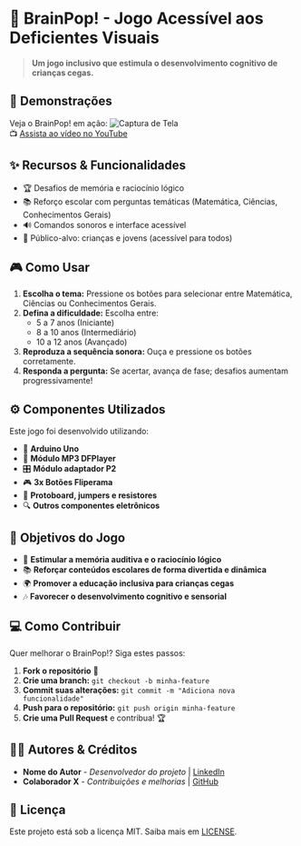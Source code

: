 # 🧠 BrainPop! - Jogo Acessível aos Deficientes Visuais

> **Um jogo inclusivo que estimula o desenvolvimento cognitivo de crianças cegas.**

## 🎥 Demonstrações

Veja o BrainPop! em ação:
![Captura de Tela](https://via.placeholder.com/800x400)  
📺 [Assista ao vídeo no YouTube](https://youtube.com/)

## ✨ Recursos & Funcionalidades

- 🏆 Desafios de memória e raciocínio lógico
- 📚 Reforço escolar com perguntas temáticas (Matemática, Ciências, Conhecimentos Gerais)
- 🔊 Comandos sonoros e interface acessível
- 👦 Público-alvo: crianças e jovens (acessível para todos)

## 🎮 Como Usar

1. **Escolha o tema:** Pressione os botões para selecionar entre Matemática, Ciências ou Conhecimentos Gerais.
2. **Defina a dificuldade:** Escolha entre:
   - 5 a 7 anos (Iniciante)
   - 8 a 10 anos (Intermediário)
   - 10 a 12 anos (Avançado)
3. **Reproduza a sequência sonora:** Ouça e pressione os botões corretamente.
4. **Responda a pergunta:** Se acertar, avança de fase; desafios aumentam progressivamente!

## ⚙️ Componentes Utilizados

Este jogo foi desenvolvido utilizando:

- 🔌 **Arduino Uno**
- 🎵 **Módulo MP3 DFPlayer**
- 🎛 **Módulo adaptador P2**
- 🎮 **3x Botões Fliperama**
- 🔌 **Protoboard, jumpers e resistores**
- 🔍 **Outros componentes eletrônicos**

## 📜 Objetivos do Jogo

- 🧠 **Estimular a memória auditiva e o raciocínio lógico**
- 📚 **Reforçar conteúdos escolares de forma divertida e dinâmica**
- 🌍 **Promover a educação inclusiva para crianças cegas**
- 🎶 **Favorecer o desenvolvimento cognitivo e sensorial**

## 💻 Como Contribuir

Quer melhorar o BrainPop!? Siga estes passos:

1. **Fork o repositório** 🚀
2. **Crie uma branch:** `git checkout -b minha-feature`
3. **Commit suas alterações:** `git commit -m "Adiciona nova funcionalidade"`
4. **Push para o repositório:** `git push origin minha-feature`
5. **Crie uma Pull Request** e contribua! 🏆

## 👨‍💻 Autores & Créditos

- **Nome do Autor** - _Desenvolvedor do projeto_ | [LinkedIn](https://linkedin.com/)
- **Colaborador X** - _Contribuições e melhorias_ | [GitHub](https://github.com/)

## 🏅 Licença

Este projeto está sob a licença MIT. Saiba mais em [LICENSE](LICENSE).

